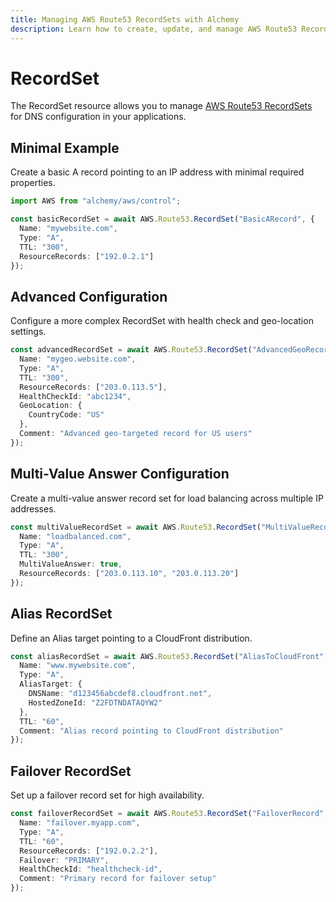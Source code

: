 ```yaml
---
title: Managing AWS Route53 RecordSets with Alchemy
description: Learn how to create, update, and manage AWS Route53 RecordSets using Alchemy Cloud Control.
---
```


# RecordSet

The RecordSet resource allows you to manage [AWS Route53 RecordSets](https://docs.aws.amazon.com/route53/latest/userguide/) for DNS configuration in your applications.

## Minimal Example

Create a basic A record pointing to an IP address with minimal required properties.

```ts
import AWS from "alchemy/aws/control";

const basicRecordSet = await AWS.Route53.RecordSet("BasicARecord", {
  Name: "mywebsite.com",
  Type: "A",
  TTL: "300",
  ResourceRecords: ["192.0.2.1"]
});
```

## Advanced Configuration

Configure a more complex RecordSet with health check and geo-location settings.

```ts
const advancedRecordSet = await AWS.Route53.RecordSet("AdvancedGeoRecord", {
  Name: "mygeo.website.com",
  Type: "A",
  TTL: "300",
  ResourceRecords: ["203.0.113.5"],
  HealthCheckId: "abc1234",
  GeoLocation: {
    CountryCode: "US"
  },
  Comment: "Advanced geo-targeted record for US users"
});
```

## Multi-Value Answer Configuration

Create a multi-value answer record set for load balancing across multiple IP addresses.

```ts
const multiValueRecordSet = await AWS.Route53.RecordSet("MultiValueRecord", {
  Name: "loadbalanced.com",
  Type: "A",
  TTL: "300",
  MultiValueAnswer: true,
  ResourceRecords: ["203.0.113.10", "203.0.113.20"]
});
```

## Alias RecordSet

Define an Alias target pointing to a CloudFront distribution.

```ts
const aliasRecordSet = await AWS.Route53.RecordSet("AliasToCloudFront", {
  Name: "www.mywebsite.com",
  Type: "A",
  AliasTarget: {
    DNSName: "d123456abcdef8.cloudfront.net",
    HostedZoneId: "Z2FDTNDATAQYW2"
  },
  TTL: "60",
  Comment: "Alias record pointing to CloudFront distribution"
});
```

## Failover RecordSet

Set up a failover record set for high availability.

```ts
const failoverRecordSet = await AWS.Route53.RecordSet("FailoverRecord", {
  Name: "failover.myapp.com",
  Type: "A",
  TTL: "60",
  ResourceRecords: ["192.0.2.2"],
  Failover: "PRIMARY",
  HealthCheckId: "healthcheck-id",
  Comment: "Primary record for failover setup"
});
```